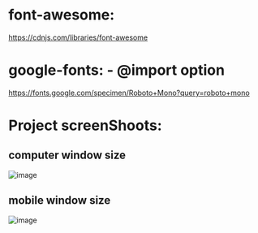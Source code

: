 # font-awesome:
https://cdnjs.com/libraries/font-awesome
# google-fonts: - @import option 
https://fonts.google.com/specimen/Roboto+Mono?query=roboto+mono

# Project screenShoots:
 ## computer window size
![image](https://user-images.githubusercontent.com/84968638/217927492-fec18066-ad87-44c3-ba10-0fc702839c4f.png)
 ## mobile window size
![image](https://user-images.githubusercontent.com/84968638/217927741-490ab826-b778-4fc7-bd5c-c3b82082a041.png)
